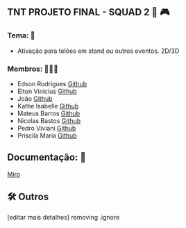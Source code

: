 ## TNT PROJETO FINAL - SQUAD 2 🚀 🎮

### Tema: 🧠
- Ativação para telões em stand ou outros eventos. 2D/3D

### Membros: 🔗👩‍💻

- Edson Rodrigues  [Github](https://github.com/EdsonRDS)
- Elton Vinicius   [Github](https://github.com/eltongamedev)
- João  [Github](https://github.com/Joaottk)
- Kathe Isabelle [Github](https://github.com/KatheIsabelle)
- Mateus Barros  [Github](https://github.com/mateusverissimo94)
- Nicolas Bastos  [Github](https://github.com/NicolasBastos027)
- Pedro Viviani  [Github](https://github.com/PedroViviani)
- Priscila Maria [Github](https://github.com/priscila199)


## Documentação: 📑
[Miro](https://miro.com/welcomeonboard/andiSk5jN1JEc0JxTE5yd3haTWR1U0VDcVJDNVF6dUVncWVDdWNnS1VsK3ZHaVRHUHpvUGcvUHNzZnRQZUluRS9jZ1dlWEJ6ajMrY2swaHptTW94QVdiekszb1pYZVEzSTdwbDByeXRjZnZmc0tiejY1TFEwQ25NaUkrZC9GQUwhZQ==?share_link_id=102222249015)


## 🛠 Outros
[editar mais detalhes]
removing .ignore


